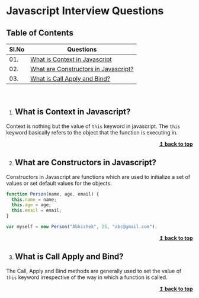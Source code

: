 # Javascript Interview Questions

## Table of Contents

| Sl.No | Questions                                                                      |
| ----- | ------------------------------------------------------------------------------ |
| 01.   | [What is Context in Javascript](#what-is-context-in-javascipt)               |
| 02.   | [What are Constructors in Javascript?](#what-are-constructors-in-javascript) |
| 03.   | [What is Call Apply and Bind?](#what-is-call-apply-and-bind)                 |

<br/>

1. ## What is Context in Javascript?

Context is nothing but the value of `this` keyword in javascript. The `this` keyword basically refers to the object that the function is executing in.

<div align="right">
    <b><a href="#">↥ back to top</a></b>
</div>

2. ## What are Constructors in Javascript?

Constructors in Javascript are functions which are used to initialize a set of values or set default values for the objects.

```js
function Person(name, age, email) {
  this.name = name;
  this.age = age;
  this.email = email;
}

var myself = new Person("Abhishek", 25, "abc@gmail.com");
```

<div align="right">
    <b><a href="#">↥ back to top</a></b>
</div>

3. ## What is Call Apply and Bind?

The Call, Apply and Bind methods are generally used to set the value of `this` keyword irrespective of the way in which a function is called.

<div align="right">
    <b><a href="#">↥ back to top</a></b>
</div>
